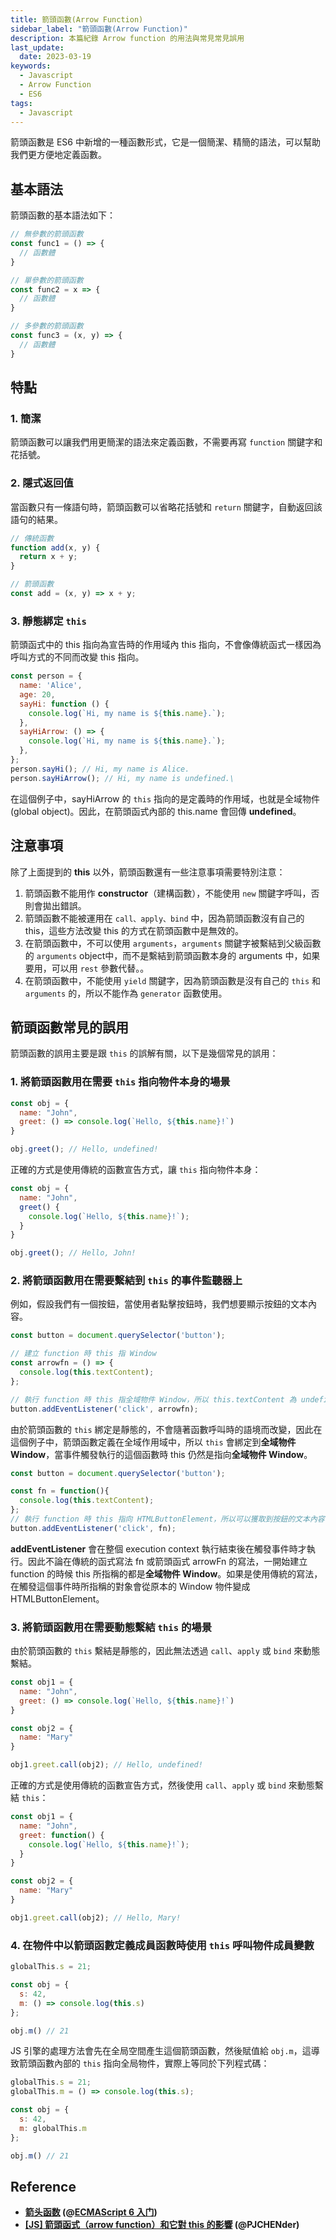 ```yaml
---
title: 箭頭函數(Arrow Function)
sidebar_label: "箭頭函數(Arrow Function)"
description: 本篇紀錄 Arrow function 的用法與常見常見誤用
last_update:
  date: 2023-03-19
keywords:
  - Javascript
  - Arrow Function
  - ES6
tags:
  - Javascript
---
```



箭頭函數是 ES6 中新增的一種函數形式，它是一個簡潔、精簡的語法，可以幫助我們更方便地定義函數。

## **基本語法**

箭頭函數的基本語法如下：

```jsx
// 無參數的箭頭函數
const func1 = () => {
  // 函數體
}

// 單參數的箭頭函數
const func2 = x => {
  // 函數體
}

// 多參數的箭頭函數
const func3 = (x, y) => {
  // 函數體
}
```

## **特點**

### **1. 簡潔**

箭頭函數可以讓我們用更簡潔的語法來定義函數，不需要再寫 `function` 關鍵字和花括號。

### **2. 隱式返回值**

當函數只有一條語句時，箭頭函數可以省略花括號和 `return` 關鍵字，自動返回該語句的結果。

```jsx
// 傳統函數
function add(x, y) {
  return x + y;
}

// 箭頭函數
const add = (x, y) => x + y;
```

### **3. 靜態綁定 `this`**

箭頭函式中的 this 指向為宣告時的作用域內 this 指向，不會像傳統函式一樣因為呼叫方式的不同而改變 this 指向。

```jsx
const person = {
  name: 'Alice',
  age: 20,
  sayHi: function () {
    console.log(`Hi, my name is ${this.name}.`);
  },
  sayHiArrow: () => {
    console.log(`Hi, my name is ${this.name}.`);
  },
};
person.sayHi(); // Hi, my name is Alice.
person.sayHiArrow(); // Hi, my name is undefined.\
```
在這個例子中，sayHiArrow 的 `this` 指向的是定義時的作用域，也就是全域物件 (global object)。因此，在箭頭函式內部的 this.name 會回傳 **undefined**。

## **注意事項**

除了上面提到的 **this** 以外，箭頭函數還有一些注意事項需要特別注意：

1. 箭頭函數不能用作 **constructor**（建構函數），不能使用 `new` 關鍵字呼叫，否則會拋出錯誤。
2. 箭頭函數不能被運用在 `call、apply、bind` 中，因為箭頭函數沒有自己的 this，這些方法改變 this 的方式在箭頭函數中是無效的。
3. 在箭頭函數中，不可以使用 `arguments`，`arguments` 關鍵字被繫結到父級函數的 `arguments` object中，而不是繫結到箭頭函數本身的 arguments 中，如果要用，可以用 `rest` 參數代替。。
4. 在箭頭函數中，不能使用 `yield` 關鍵字，因為箭頭函數是沒有自己的 `this` 和 `arguments` 的，所以不能作為 `generator` 函數使用。

## **箭頭函數常見的誤用**

箭頭函數的誤用主要是跟 `this` 的誤解有關，以下是幾個常見的誤用：

### **1. 將箭頭函數用在需要 `this` 指向物件本身的場景**

```jsx
const obj = {
  name: "John",
  greet: () => console.log(`Hello, ${this.name}!`)
}

obj.greet(); // Hello, undefined!
```

正確的方式是使用傳統的函數宣告方式，讓 `this` 指向物件本身：

```jsx
const obj = {
  name: "John",
  greet() {
    console.log(`Hello, ${this.name}!`);
  }
}

obj.greet(); // Hello, John!
```

### **2. 將箭頭函數用在需要繫結到 `this` 的事件監聽器上**
例如，假設我們有一個按鈕，當使用者點擊按鈕時，我們想要顯示按鈕的文本內容。
```js
const button = document.querySelector('button');

// 建立 function 時 this 指 Window
const arrowfn = () => {
  console.log(this.textContent); 
};

// 執行 function 時 this 指全域物件 Window，所以 this.textContent 為 undefined
button.addEventListener('click', arrowfn);
```
由於箭頭函數的 `this` 綁定是靜態的，不會隨著函數呼叫時的語境而改變，因此在這個例子中，箭頭函數定義在全域作用域中，所以 `this` 會綁定到**全域物件 Window**，當事件觸發執行的這個函數時 this 仍然是指向**全域物件 Window**。



```js
const button = document.querySelector('button');

const fn = function(){
  console.log(this.textContent);
};
// 執行 function 時 this 指向 HTMLButtonElement，所以可以獲取到按鈕的文本內容
button.addEventListener('click', fn);
```

**addEventListener** 會在整個 execution context 執行結束後在觸發事件時才執行。因此不論在傳統的函式寫法 fn 或箭頭函式 arrowFn 的寫法，一開始建立 function 的時候 this 所指稱的都是**全域物件 Window**。如果是使用傳統的寫法，在觸發這個事件時所指稱的對象會從原本的 Window 物件變成 HTMLButtonElement。





### **3. 將箭頭函數用在需要動態繫結 `this` 的場景**

由於箭頭函數的 `this` 繫結是靜態的，因此無法透過 `call`、`apply` 或 `bind` 來動態繫結。

```jsx
const obj1 = {
  name: "John",
  greet: () => console.log(`Hello, ${this.name}!`)
}

const obj2 = {
  name: "Mary"
}

obj1.greet.call(obj2); // Hello, undefined!
```

正確的方式是使用傳統的函數宣告方式，然後使用 `call`、`apply` 或 `bind` 來動態繫結 `this`：

```jsx
const obj1 = {
  name: "John",
  greet: function() {
    console.log(`Hello, ${this.name}!`);
  }
}

const obj2 = {
  name: "Mary"
}

obj1.greet.call(obj2); // Hello, Mary!
```


### **4. 在物件中以箭頭函數定義成員函數時使用 `this` 呼叫物件成員變數** 
```js
globalThis.s = 21;

const obj = {
  s: 42,
  m: () => console.log(this.s)
};

obj.m() // 21
```

JS 引擎的處理方法會先在全局空間產生這個箭頭函數，然後賦值給 `obj.m`，這導致箭頭函數內部的 `this` 指向全局物件，實際上等同於下列程式碼：

```js
globalThis.s = 21;
globalThis.m = () => console.log(this.s);

const obj = {
  s: 42,
  m: globalThis.m
};

obj.m() // 21
```






## **Reference**

- **[箭头函数](https://es6.ruanyifeng.com/#docs/function#%E7%AE%AD%E5%A4%B4%E5%87%BD%E6%95%B0) (@[ECMAScript 6 入门](https://es6.ruanyifeng.com/))**
- **[[JS] 箭頭函式（arrow function）和它對 this 的影響](https://pjchender.dev/javascript/js-arrow-function/) (@PJCHENder)**